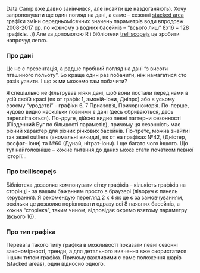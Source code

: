 Data Camp вже давно закінчився, але інсайти ще наздоганяють). Хочу запропонувати ще один погляд на дані, а саме – сезонні <a href="http://bit.do/erDQ6">stacked area</a> графіки зміни середньомісячних значень параметрів води впродовж 2008-2017 рр. по кожному з водних басейнів – “всього лиш” 8х16 = 128 графіків...)) Але за допомогою R і бібліотеки <a href="https://hafen.github.io/trelliscopejs/#trelliscope">trelliscopejs</a> це зробити напрочуд легко.
<h3>Про дані</h3>
<p>Це не є презентація, а радше пробний погляд на дані “з висоти пташиного польоту”. Бо краще один раз побачити, ніж намагатися сто разів уявити. І що ж ми можемо там побачити? </p>
<p>Я спеціально не фільтрував ніяки дані, щоб вони постали перед нами в усій своїй красі (як от графік 1, амоній-іони, Дніпро) або в усьому своєму “уродстві” - графіки 6, 7 Приазов’я, Причорномор’я. По-перше, чудово видно наскільки повними є дані (десь обриваються, десь переплітаються). По-друге, дійсно видно певні паттерни сезонності (Південний Буг по більшості параметів), причому ця сезонність має різний характер для різних річкових басейнів. По-третє, можна знайти і так звані outliers (аномальні викиди), як от на графіках №42, (Дністер, фосфат- іони) та №60 (Дунай, нітрат-іони). І ще багато чого іншого. Що тут найголовніше – кожне питання до даних може стати початком певної історії... </p>
<h3>Про trelliscopejs</h3>
<p>Бібліотека дозволяє компонувати сітку графіків – кількість графіків на сторінці - за вашим бажанням просто в браузері (ліворуч є панель керування). Я рекомендую перегляд 2 х 4 як це є за замовчуванням, оскільки це дозволяє порівнювати одразу всі 8 наявних басейнів, а кожна “сторінка”, таким чином, відповідає окремо взятому параметру (всього 16).</p>
<h3>Про тип графіка</h3>
<p>Перевага такого типу графіка в можливості показати певні сезонні закономірності, тренди, а для детального вивчення вже скористатися іншим типом графіка. Причому важливими є саме положення шарів (stacked areas), один відносно одного.</p>
